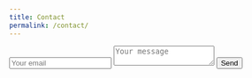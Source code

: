 ```yaml
---
title: Contact
permalink: /contact/
---
```


<form method="POST" action="https://formspree.io/john.anthony.jose@dlsu.edu.ph">
  <input type="email" name="email" placeholder="Your email">
  <textarea name="message" placeholder="Your message"></textarea>
  <button type="submit">Send</button>
</form>

